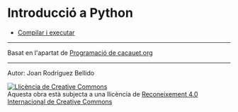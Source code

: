 Introducció a Python
=======================

* [Compilar i executar](01-compilar.md)

---

Basat en l'apartat de [Programació de cacauet.org](https://cacauet.org/wiki/index.php/Programaci%C3%B3)

---

Autor: Joan Rodríguez Bellido

<a rel="license" href="http://creativecommons.org/licenses/by/4.0/"><img alt="Llicència de Creative Commons" style="border-width:0" src="https://i.creativecommons.org/l/by/4.0/88x31.png" /></a><br />Aquesta obra està subjecta a una llicència de <a rel="license" href="http://creativecommons.org/licenses/by/4.0/">Reconeixement 4.0 Internacional de Creative Commons</a>